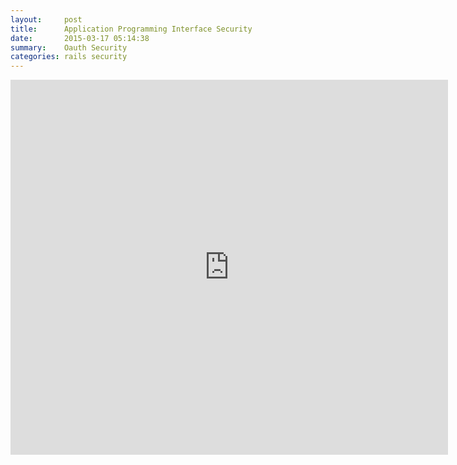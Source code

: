 ```yaml
---
layout:     post
title:      Application Programming Interface Security
date:       2015-03-17 05:14:38
summary:    Oauth Security
categories: rails security
---
```


<iframe src="https://onedrive.live.com/embed?cid=4883444B527AB856&resid=4883444B527AB856%21144&authkey=AHfcaDH7lrYXHao&em=2" width="700" height="600" frameborder="0" scrolling="no"></iframe>